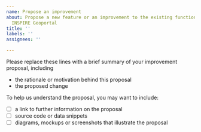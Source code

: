 ```yaml
---
name: Propose an improvement
about: Propose a new feature or an improvement to the existing functionality of the
  INSPIRE Geoportal
title: ''
labels: ''
assignees: ''

---
```


Please replace these lines with a brief summary of your improvement proposal, including
- the rationale or motivation behind this proposal
- the proposed change

To help us understand the proposal, you may want to include:
- [ ] a link to further information on the proposal 
- [ ] source code or data snippets
- [ ] diagrams, mockups or screenshots that illustrate the proposal
